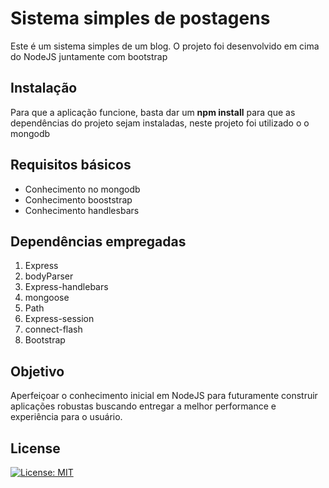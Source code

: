# Sistema simples de postagens

Este é um sistema simples de um blog. O projeto foi desenvolvido em cima do NodeJS juntamente com bootstrap

## Instalação

Para que a aplicação funcione, basta dar um **npm install** para que as dependências do projeto sejam instaladas, neste projeto foi utilizado o o mongodb

## Requisitos básicos
- Conhecimento no mongodb
- Conhecimento booststrap
- Conhecimento handlesbars

## Dependências empregadas
1. Express
2. bodyParser
3. Express-handlebars
4. mongoose
5. Path
6. Express-session
7. connect-flash
8. Bootstrap

## Objetivo
Aperfeiçoar o conhecimento inicial em NodeJS para futuramente construir aplicações robustas buscando entregar a melhor performance e experiência para o usuário.

## License
[![License: MIT](https://img.shields.io/badge/License-MIT-blue.svg)](https://opensource.org/licenses/MIT)
